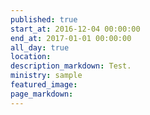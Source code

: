 ```yaml
---
published: true
start_at: 2016-12-04 00:00:00
end_at: 2017-01-01 00:00:00
all_day: true
location:
description_markdown: Test.
ministry: sample
featured_image:
page_markdown:
---
```

